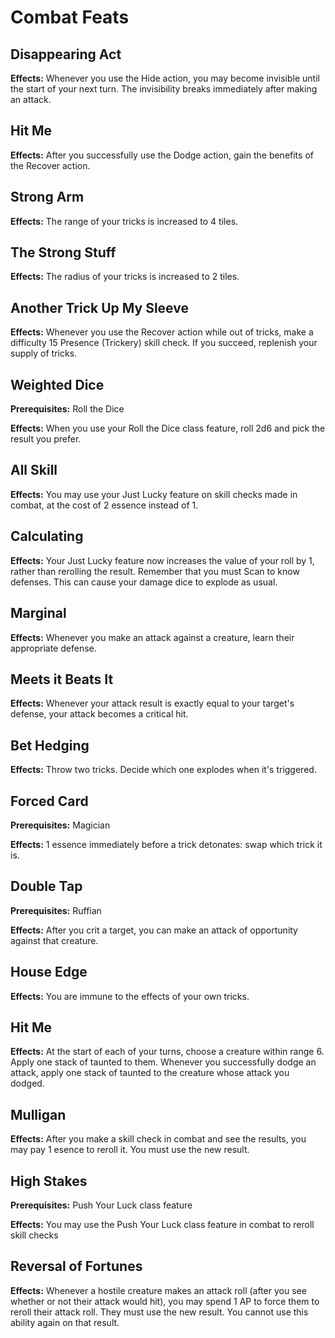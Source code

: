 # Combat Feats

## Disappearing Act

**Effects:** Whenever you use the Hide action, you may become invisible until the start of your next turn. The invisibility breaks immediately after making an attack.

## Hit Me

**Effects:** After you successfully use the Dodge action, gain the benefits of the Recover action.

## Strong Arm

**Effects:** The range of your tricks is increased to 4 tiles.

## The Strong Stuff

**Effects:** The radius of your tricks is increased to 2 tiles.

## Another Trick Up My Sleeve

**Effects:** Whenever you use the Recover action while out of tricks, make a difficulty 15 Presence (Trickery) skill check. If you succeed, replenish your supply of tricks.

## Weighted Dice

**Prerequisites:** Roll the Dice

**Effects:** When you use your Roll the Dice class feature, roll 2d6 and pick the result you prefer.

## All Skill

**Effects:** You may use your Just Lucky feature on skill checks made in combat, at the cost of 2 essence instead of 1.

## Calculating

**Effects:** Your Just Lucky feature now increases the value of your roll by 1, rather than rerolling the result. Remember that you must Scan to know defenses. This can cause your damage dice to explode as usual.

## Marginal

**Effects:** Whenever you make an attack against a creature, learn their appropriate defense.

## Meets it Beats It

**Effects:** Whenever your attack result is exactly equal to your target's defense, your attack becomes a critical hit.

## Bet Hedging

**Effects:** Throw two tricks. Decide which one explodes when it's triggered.

## Forced Card

**Prerequisites:** Magician

**Effects:** 1 essence immediately before a trick detonates: swap which trick it is.

## Double Tap

**Prerequisites:** Ruffian

**Effects:** After you crit a target, you can make an attack of opportunity against that creature.

## House Edge

**Effects:** You are immune to the effects of your own tricks.

## Hit Me

**Effects:** At the start of each of your turns, choose a creature within range 6. Apply one stack of taunted to them. Whenever you successfully dodge an attack, apply one stack of taunted to the creature whose attack you dodged.

## Mulligan

**Effects:** After you make a skill check in combat and see the results, you may pay 1 esence to reroll it. You must use the new result.

## High Stakes

**Prerequisites:** Push Your Luck class feature

**Effects:** You may use the Push Your Luck class feature in combat to reroll skill checks

## Reversal of Fortunes

**Effects:**  Whenever a hostile creature makes an attack roll (after you see whether or not their attack would hit), you may spend 1 AP to force them to reroll their attack roll. They must use the new result. You cannot use this ability again on that result.
